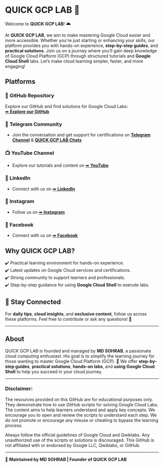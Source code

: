 # QUICK GCP LAB 🚀  

Welcome to **QUICK GCP LAB**! 🌥️

At **QUICK GCP LAB**, we aim to make mastering Google Cloud easier and more accessible. Whether you're just starting or enhancing your skills, our platform provides you with hands-on experience, **step-by-step guides**, and **practical solutions**. Join us on a journey where you’ll gain deep knowledge of Google Cloud Platform (GCP) through structured tutorials and **Google Cloud Shell** labs. Let’s make cloud learning simpler, faster, and more engaging!

## Platforms  

### 📂 **GitHub Repository**  
 Explore our GitHub and find solutions for Google Cloud Labs:  
[➡ **Explore our GitHub**](https://github.com/QUICK-GCP-LAB)  

### 💬 **Telegram Community**  
- Join the conversation and get support for certifications on [**Telegram Channel**](https://t.me/quickgcplab) & [**QUICK GCP LAB Chats**](https://t.me/quickgcplabchats)

### 📺 **YouTube Channel**  
- Explore our tutorials and content on [➡ **YouTube**](https://www.youtube.com/@quickgcplab)

### 💼 **LinkedIn**  
- Connect with us on [➡ **LinkedIn**](http://linkedin.com/in/md-sohrab)

### 📱 **Instagram**  
- Follow us on [➡ **Instagram**](https://www.instagram.com/sohrab.quickgcplab)

### 📘 **Facebook**  
- Connect with us on [➡ **Facebook**](https://www.facebook.com/sohrab80)

## Why QUICK GCP LAB?  
✔️ Practical learning environment for hands-on experience.  
✔️ Latest updates on Google Cloud services and certifications.  
✔️ Strong community to support learners and professionals.  
✔️ Step-by-step guidance for using **Google Cloud Shell** to execute labs.

## 📢 Stay Connected  
For **daily tips**, **cloud insights**, and **exclusive content**, follow us across these platforms. Feel free to contribute or ask any questions! 📲

---

## About  
QUICK GCP LAB is founded and managed by **MD SOHRAB**, a passionate cloud computing enthusiast. His goal is to simplify the learning journey for those wanting to master Google Cloud Platform (GCP). 🚀 We offer **step-by-step guides**, **practical solutions**, **hands-on labs**, and **using Google Cloud Shell** to help you succeed in your cloud journey.
 

---

### Disclaimer:

The resources provided on this GitHub are for educational purposes only. They demonstrate how to use GitHub scripts for solving Google Cloud Labs. The content aims to help learners understand and apply key concepts. We encourage you to open and review the scripts to understand each step. We do not promote or encourage any misuse or cheating to bypass the learning process.

Always follow the official guidelines of Google Cloud and Qwiklabs. Any unauthorized use of the scripts or solutions is discouraged. This GitHub is not affiliated with or endorsed by Google LLC, Qwiklabs, or GitHub.

---

🚀 **Maintained by MD SOHRAB | Founder of QUICK GCP LAB**
